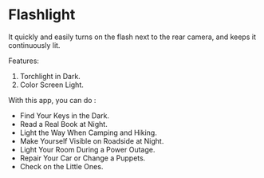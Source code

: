 # Flashlight

It quickly and easily turns on the flash next to the rear camera, and keeps it continuously lit.

Features:
1. Torchlight in Dark.
2. Color Screen Light.


With this app, you can do : 
+ Find Your Keys in the Dark.
+ Read a Real Book at Night.
+ Light the Way When Camping and Hiking.
+ Make Yourself Visible on Roadside at Night.
+ Light Your Room During a Power Outage.
+ Repair Your Car or Change a Puppets.
+ Check on the Little Ones.
